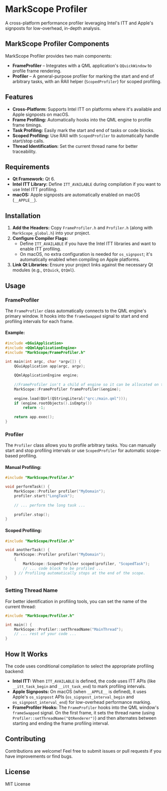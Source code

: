 # MarkScope Profiler

A cross-platform performance profiler leveraging Intel's ITT and Apple's signposts for low-overhead, in-depth analysis.

## MarkScope Profiler Components

MarkScope Profiler provides two main components:

- **FrameProfiler** – Integrates with a QML application's `QQuickWindow` to profile frame rendering.
- **Profiler** – A general-purpose profiler for marking the start and end of arbitrary tasks, with an RAII helper (`ScopedProfiler`) for scoped profiling.

## Features

- **Cross-Platform:** Supports Intel ITT on platforms where it's available and Apple signposts on macOS.
- **Frame Profiling:** Automatically hooks into the QML engine to profile frame timings.
- **Task Profiling:** Easily mark the start and end of tasks or code blocks.
- **Scoped Profiling:** Use RAII with `ScopedProfiler` to automatically handle start/stop calls.
- **Thread Identification:** Set the current thread name for better traceability.

## Requirements

- **Qt Framework:** Qt 6.
- **Intel ITT Library:** Define `ITT_AVAILABLE` during compilation if you want to use Intel ITT profiling.
- **macOS:** Apple signposts are automatically enabled on macOS (`__APPLE__`).

## Installation

1. **Add the Headers:** Copy `FrameProfiler.h` and `Profiler.h` (along with `MarkScope_global.h`) into your project.
2. **Configure Compiler Flags:**
   - Define `ITT_AVAILABLE` if you have the Intel ITT libraries and want to enable ITT profiling.
   - On macOS, no extra configuration is needed for `os_signpost`; it's automatically enabled when compiling on Apple platforms.
3. **Link Qt Libraries:** Ensure your project links against the necessary Qt modules (e.g., `QtQuick`, `QtQml`).

## Usage

### FrameProfiler

The `FrameProfiler` class automatically connects to the QML engine's primary window. It hooks into the `frameSwapped` signal to start and end profiling intervals for each frame.

#### Example:

```cpp
#include <QGuiApplication>
#include <QQmlApplicationEngine>
#include "MarkScope/FrameProfiler.h"

int main(int argc, char *argv[]) {
    QGuiApplication app(argc, argv);
    
    QQmlApplicationEngine engine;
    
    //FrameProfiler isn't a child of engine so it can be allocated on the stack
    MarkScope::FrameProfiler frameProfiler(&engine);
    
    engine.load(QUrl(QStringLiteral("qrc:/main.qml")));
    if (engine.rootObjects().isEmpty())
        return -1;
    
    return app.exec();
}
```

### Profiler

The `Profiler` class allows you to profile arbitrary tasks. You can manually start and stop profiling intervals or use `ScopedProfiler` for automatic scope-based profiling.

#### Manual Profiling:

```cpp
#include "MarkScope/Profiler.h"

void performTask() {
    MarkScope::Profiler profiler("MyDomain");
    profiler.start("LongTask");
    
    // ... perform the long task ...
    
    profiler.stop();
}
```

#### Scoped Profiling:

```cpp
#include "MarkScope/Profiler.h"

void anotherTask() {
    MarkScope::Profiler profiler("MyDomain");
    {
        MarkScope::ScopedProfiler scoped(profiler, "ScopedTask");
        // ... code block to be profiled ...
    } // Profiling automatically stops at the end of the scope.
}
```

### Setting Thread Name

For better identification in profiling tools, you can set the name of the current thread:

```cpp
#include "MarkScope/Profiler.h"

int main() {
    MarkScope::Profiler::setThreadName("MainThread");
    // ... rest of your code ...
}
```

## How It Works

The code uses conditional compilation to select the appropriate profiling backend:

- **Intel ITT:** When `ITT_AVAILABLE` is defined, the code uses ITT APIs (like `__itt_task_begin` and `__itt_task_end`) to mark profiling intervals.
- **Apple Signposts:** On macOS (when `__APPLE__` is defined), it uses Apple's `os_signpost` APIs (`os_signpost_interval_begin` and `os_signpost_interval_end`) for low-overhead performance marking.
- **FrameProfiler Hooks:** The `FrameProfiler` hooks into the QML window's `frameSwapped` signal. On the first frame, it sets the thread name (using `Profiler::setThreadName("QtRenderer")`) and then alternates between starting and ending the frame profiling interval.

## Contributing

Contributions are welcome! Feel free to submit issues or pull requests if you have improvements or find bugs.

## License

MIT License
